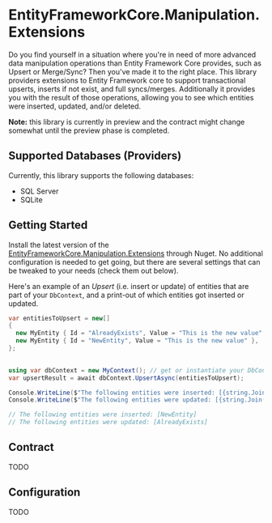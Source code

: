 # EntityFrameworkCore.Manipulation.Extensions
Do you find yourself in a situation where you're in need of more advanced data manipulation operations than Entity Framework Core provides, 
such as Upsert or Merge/Sync? Then you've made it to the right place. This library providers extensions to Entity Framework core to support
transactional upserts, inserts if not exist, and full syncs/merges. Additionally it provides you with the result of those operations, allowing
you to see which entities were inserted, updated, and/or deleted.

**Note:** this library is currently in preview and the contract might change somewhat until the preview phase is completed.

## Supported Databases (Providers)

Currently, this library supports the following databases:
* SQL Server
* SQLite

## Getting Started

Install the latest version of the [EntityFrameworkCore.Manipulation.Extensions](https://www.nuget.org/packages/EntityFrameworkCore.Manipulation.Extensions)
through Nuget. No additional configuration is needed to get going, but there are several settings that can be tweaked to your needs (check them out below).

Here's an example of an _Upsert_ (i.e. insert or update) of entities that are part of your `DbContext`, and a print-out of which entities got inserted or updated.

```C#
var entitiesToUpsert = new[] 
{
  new MyEntity { Id = "AlreadyExists", Value = "This is the new value" },
  new MyEntity { Id = "NewEntity", Value = "This is the new value" },
};
  

using var dbContext = new MyContext(); // get or instantiate your DbContext
var upsertResult = await dbContext.UpsertAsync(entitiesToUpsert);

Console.WriteLine($"The following entities were inserted: [{string.Join(',', upsertResult.InsertedEntities.Select(x => x.Id))}]");
Console.WriteLine($"The following entities were updated: [{string.Join(',', upsertResult.UpdatedEntities.Select(x => x.NewValue.Id))}]");

// The following entities were inserted: [NewEntity]
// The following entities were updated: [AlreadyExists] 
```

## Contract 

TODO

## Configuration

TODO

